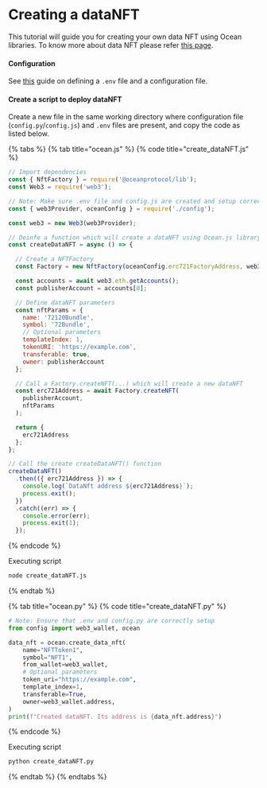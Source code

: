# Creating a dataNFT

This tutorial will guide you for creating your own data NFT using Ocean libraries. To know more about data NFT please refer [this page](../../core-concepts/datanft-and-datatoken.md).

#### Configuration

See [this](configuration.md) guide on defining a `.env` file and a configuration file.

#### Create a script to deploy dataNFT

Create a new file in the same working directory where configuration file (`config.py`/`config.js`) and `.env` files are present, and copy the code as listed below. &#x20;

{% tabs %}
{% tab title="ocean.js" %}
{% code title="create_dataNFT.js" %}
```javascript
// Import dependencies
const { NftFactory } = require('@oceanprotocol/lib');
const Web3 = require('web3');

// Note: Make sure .env file and config.js are created and setup correctly
const { web3Provider, oceanConfig } = require('./config');

const web3 = new Web3(web3Provider);

// Deinfe a function which will create a dataNFT using Ocean.js library
const createDataNFT = async () => {

  // Create a NFTFactory
  const Factory = new NftFactory(oceanConfig.erc721FactoryAddress, web3);

  const accounts = await web3.eth.getAccounts();
  const publisherAccount = accounts[0];

  // Define dataNFT parameters
  const nftParams = {
    name: '72120Bundle',
    symbol: '72Bundle',
    // Optional parameters
    templateIndex: 1,
    tokenURI: 'https://example.com',
    transferable: true,
    owner: publisherAccount
  };

  // Call a Factory.createNFT(...) which will create a new dataNFT
  const erc721Address = await Factory.createNFT(
    publisherAccount,
    nftParams
  );

  return {
    erc721Address
  };
};

// Call the create createDataNFT() function
createDataNFT()
  .then(({ erc721Address }) => {
    console.log(`DataNft address ${erc721Address}`);
    process.exit();
  })
  .catch((err) => {
    console.error(err);
    process.exit(1);
  });
```
{% endcode %}

Executing script

```bash
node create_dataNFT.js
```
{% endtab %}

{% tab title="ocean.py" %}
{% code title="create_dataNFT.py" %}
```python
# Note: Ensure that .env and config.py are correctly setup
from config import web3_wallet, ocean

data_nft = ocean.create_data_nft(
    name="NFTToken1",
    symbol="NFT1",
    from_wallet=web3_wallet,
    # Optional parameters
    token_uri="https://example.com",
    template_index=1,
    transferable=True,
    owner=web3_wallet.address,
)
print(f"Created dataNFT. Its address is {data_nft.address}")
```
{% endcode %}

Executing script

```bash
python create_dataNFT.py
```
{% endtab %}
{% endtabs %}
